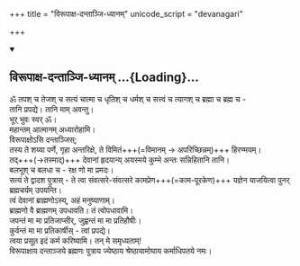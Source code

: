 +++
title = "विरूपाक्ष-दन्ताञ्जि-ध्यानम्"
unicode_script = "devanagari"

+++

<div class="js_include" includetitle="false" newlevelforh1="2" unfilled url="/vedAH_sAma/jaiminIyam/sUtram/mantraH/virUpAxa-dantAnji-dhyAnam.md">
<details open><summary><h2>विरूपाक्ष-दन्ताञ्जि-ध्यानम् ...{Loading}...</h2></summary>


ॐ तपश् च तेजश् च सत्यं चात्मा च धृतिश् च धर्मश् च सत्त्वं च त्यागश् च ब्रह्मा च ब्रह्म च -  
तानि प्रपद्ये। तानि माम् अवन्तु।  
भूर् भुवः स्वर् ॐ।  
महान्तम् आत्मानम् अध्यारोहामि।  
विरूपाक्षोऽसि दन्ताञ्जिस्;  
तस्य ते शय्या पर्णे, गृहा अन्तरिक्षे, ते विमितं+++(=विमानम् → अपरिच्छिन्नम्)+++ हिरण्मयम्।  
तद्+++(→तस्माद्)+++ देवानां हृदयान्य् अयस्मये कुम्भे अन्तः सन्निहितानि तानि।  
बलभूश् च बलधा च - रक्ष णो मा प्रमदः।  
सत्यं ते द्वादश पुत्रास् - ते त्वा संवत्सरे-संवत्सरे कामप्रेण+++(=काम-पूरकेण)+++ यज्ञेन याजयित्वा  पुनर् ब्रह्मचर्यम् उपयन्ति।  
त्वं देवानां ब्राह्मणोऽस्य्, अहं मनुष्याणाम्।  
ब्राह्मणो वै ब्राह्मणम् उपधावति। तं त्वोपधावामि।  
जपन्तं मा मा प्रतिजाप्सीर्, जुह्वन्तं मा मा प्रतिहौषीः।  
कुर्वन्तं मा मा प्रतिकार्षीस् - त्वां प्रपद्ये।  
त्वया प्रसूत इदं कर्म करिष्यामि। तन् मे समृध्यताम्!  
विरूपाक्षाय दन्ताञ्जये ब्रह्मणः पुत्राय ज्येष्ठाय श्रेष्ठायामोघाय कर्माधिपतये नमः। 

</details>
</div>

